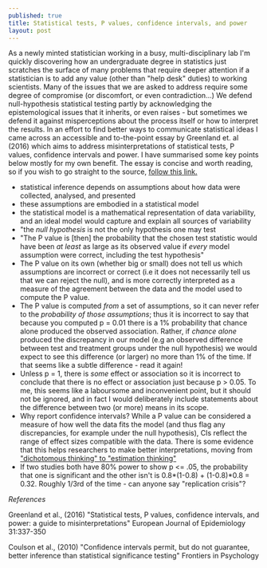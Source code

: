 ```yaml
---
published: true
title: Statistical tests, P values, confidence intervals, and power
layout: post
---
```


As a newly minted statistician working in a busy, multi-disciplinary lab I'm quickly discovering how an undergraduate degree in statistics just scratches the surface of many problems that require deeper attention if a statistician is to add any value (other than "help desk" duties) to working scientists. Many of the issues that we are asked to address require some degree of compromise (or discomfort, or even contradiction...) We defend null-hypothesis statistical testing partly by acknowledging the epistemological issues that it inherits, or even raises - but sometimes we defend it against misperceptions about the process itself or how to interpret the results. In an effort to find better ways to communicate statistical ideas I came across an accessible and to-the-point essay by Greenland et. al (2016) which aims to address misinterpretations of statistical tests, P values, confidence intervals and power. I have summarised some key points below mostly for my own benefit. The essay is concise and worth reading, so if you wish to go straight to the source,
[follow this link.](https://www.ncbi.nlm.nih.gov/pmc/articles/PMC4877414/pdf/10654_2016_Article_149.pdf "down the rabbit hole")

- statistical inference depends on assumptions about how data were collected, analysed, and presented
- these assumptions are embodied in a statistical model
- the statistical model is a mathematical representation of data variability, and an ideal model would capture and explain all sources of variability
- "the *null hypothesis* is not the only hypothesis one may test
- "The P value is [then] the probability that the chosen test statistic would have been *at least* as large as its observed value if *every* model assumption were correct, including the test hypothesis"
- The P value on its own (whether big or small) does not tell us which assumptions are incorrect or correct (i.e it does not necessarily tell us that we can reject the null), and is more correctly interpreted as a measure of the agreement between the data and the model used to compute the P value.
- The P value is computed *from* a set of assumptions, so it can never refer to the *probability of those assumptions*; thus it is incorrect to say that because you computed p = 0.01 there is a 1% probability that chance alone produced the observed association. Rather, if *chance alone* produced the discrepancy in our model (e.g an observed difference between test and treatment groups under the null hypothesis) we would expect to see this difference (or larger) no more than 1% of the time. If that seems like a subtle difference - read it again!
- Unless p = 1, there is *some* effect or association so it is incorrect to conclude that there is no effect or association just because p > 0.05. To me, this seems like a laboursome and inconvenient point, but it should not be ignored, and in fact I would deliberately include statements about the difference between two (or more) means in its scope.
- Why report confidence intervals? While a P value can be considered a measure of how well the data fits the model (and thus flag any discrepancies, for example under the null hypothesis), CIs reflect the range of effect sizes compatible with the data. There is some evidence that this helps researchers to make better interpretations, moving from ["dichotomous thinking" to "estimation thinking"](http://journal.frontiersin.org/article/10.3389/fpsyg.2010.00026/full "free your mind")
- If two studies both have 80% power to show p <= .05, the probability that one is significant and the other isn't is 0.8*(1-0.8) + (1-0.8)*0.8 = 0.32. Roughly 1/3rd of the time - can anyone say "replication crisis"?


*References*

Greenland et al., (2016) "Statistical tests, P values, confidence intervals, and power: a guide
to misinterpretations" European Journal of Epidemiology 31:337-350

Coulson et al., (2010) "Confidence intervals permit, but do not guarantee, better inference than statistical significance testing" Frontiers in Psychology
